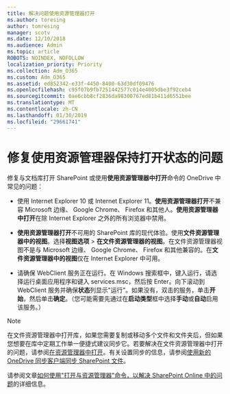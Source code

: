 ```yaml
---
title: 解决问题使用资源管理器打开
ms.author: toresing
author: tomresing
manager: scotv
ms.date: 12/10/2018
ms.audience: Admin
ms.topic: article
ROBOTS: NOINDEX, NOFOLLOW
localization_priority: Priority
ms.collection: Adm_O365
ms.custom: Adm_O365
ms.assetid: ed852342-e33f-4450-8400-63d30df09476
ms.openlocfilehash: c95f07b9fb7251442577c014e4005dbe3f92ceb4
ms.sourcegitcommit: 0ae6cbb8cf2836da98300767ed81b411d6551bee
ms.translationtype: MT
ms.contentlocale: zh-CN
ms.lasthandoff: 01/30/2019
ms.locfileid: "29661741"
---
```

# <a name="fix-problems-with-open-with-explorer"></a>修复使用资源管理器保持打开状态的问题

修复与文档库打开 SharePoint 或使用**使用资源管理器中打开**命令的 OneDrive 中常见的问题： 
  
- 使用 Internet Explorer 10 或 Internet Explorer 11。**使用资源管理器打开**不兼容 Microsoft 边缘、 Google Chrome、 Firefox 和其他人。**使用资源管理器中打开**在除 Internet Explorer 之外的所有浏览器中禁用。 
    
- **使用资源管理器打开**不可用的 SharePoint 库的现代体验。使用**文件资源管理器中的视图**。选择**视图选项** \> **在文件资源管理器的视图**。在文件资源管理器视图不是与 Microsoft 边缘、 Google Chrome、 Firefox 和其他兼容的。在**文件资源管理器中的视图**仅在 Internet Explorer 中可用。 
    
- 请确保 WebClient 服务正在运行。在 Windows 搜索框中，键入运行，请选择运行桌面应用程序和键入 services.msc，然后按 Enter。向下滚动到 WebClient 服务并确保**状态**列显示"运行"。如果没有，双击的服务，单击**开始**，然后单击**确定**。（您可能需要先通过在**启动类型**框中选择**手动**或**自动**启用该服务。） 
    
> [!NOTE]
> 在文件资源管理器中打开库，如果您需要复制或移动多个文件和文件夹后，但如果您想要在库中定期工作单一便捷式建议同步它。若要解决在文件资源管理器中打开的问题，请参阅[在资源管理器中打开](https://go.microsoft.com/fwlink/?linkid=871665)。有关设置同步的信息，请参阅[使用新的 OneDrive 同步客户端同步 SharePoint 文件](https://go.microsoft.com/fwlink/?linkid=871666)。
  
请参阅文章[如何使用"打开与资源管理器"命令，以解决 SharePoint Online 中的问题](https://support.office.com/article/How-to-use-the-Open-with-Explorer-command-to-troubleshoot-issues-in-SharePoint-Online-87155331-0c92-4224-a4c1-da5c21c4ade4)的详细信息。 
  

